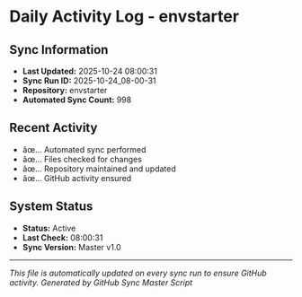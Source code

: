 ﻿# Daily Activity Log - envstarter

## Sync Information
- **Last Updated:** 2025-10-24 08:00:31
- **Sync Run ID:** 2025-10-24_08-00-31
- **Repository:** envstarter
- **Automated Sync Count:** 998

## Recent Activity
- âœ… Automated sync performed
- âœ… Files checked for changes
- âœ… Repository maintained and updated
- âœ… GitHub activity ensured

## System Status
- **Status:** Active
- **Last Check:** 08:00:31
- **Sync Version:** Master v1.0

---
*This file is automatically updated on every sync run to ensure GitHub activity.*
*Generated by GitHub Sync Master Script*
